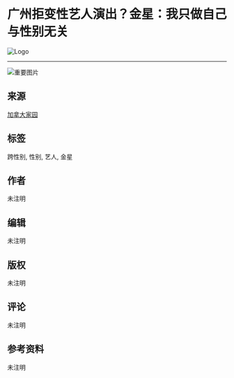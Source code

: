 # 广州拒变性艺人演出？金星：我只做自己 与性别无关 

![Logo](https://www.iask.ca/wp-content/uploads/2022/01/iaskca_logo.jpg)

---

![重要图片](https://pixel.wp.com/g.gif?v=ext&blog=202177651&post=1023470&tz=-5&srv=www.iask.ca&j=1%3A12.8.1&host=www.iask.ca&ref=&fcp=2888&rand=0.6248142889242534)

## 来源
[加拿大家园](https://www.iask.ca/)

## 标签
跨性别, 性别, 艺人, 金星

## 作者
未注明

## 编辑
未注明

## 版权
未注明

## 评论
未注明

## 参考资料
未注明